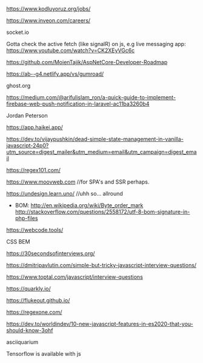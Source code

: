 
https://www.kodluyoruz.org/jobs/


https://www.inveon.com/careers/



socket.io


Gotta check the active fetch (like signalR) on js, e.g live messaging app:
https://www.youtube.com/watch?v=CK2XEyVGc6c

https://github.com/MoienTajik/AspNetCore-Developer-Roadmap


https://ab--g4.netlify.app/vs/gumroad/

ghost.org

https://medium.com/@arifulislam_ron/a-quick-guide-to-implement-firebase-web-push-notification-in-laravel-ac11ba3260b4

Jordan Peterson

https://app.haikei.app/

https://dev.to/vijaypushkin/dead-simple-state-management-in-vanilla-javascript-24p0?utm_source=digest_mailer&utm_medium=email&utm_campaign=digest_email

https://regex101.com/

https://www.moovweb.com //for SPA's and SSR perhaps.

https://undesign.learn.uno/ //uhh so... allround 

- BOM:
http://en.wikipedia.org/wiki/Byte_order_mark
http://stackoverflow.com/questions/2558172/utf-8-bom-signature-in-php-files



https://webcode.tools/


CSS BEM

https://30secondsofinterviews.org/

https://dmitripavlutin.com/simple-but-tricky-javascript-interview-questions/

https://www.toptal.com/javascript/interview-questions

https://quarkly.io/

https://flukeout.github.io/

https://regexone.com/

https://dev.to/worldindev/10-new-javascript-features-in-es2020-that-you-should-know-3ohf

asciiquarium


Tensorflow is available with js
